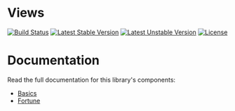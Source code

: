 <h1>Views</h1>

[![Build Status](https://travis-ci.com/opulencephp/views.svg)](https://travis-ci.com/opulencephp/views)
[![Latest Stable Version](https://poser.pugx.org/opulence/views/v/stable.svg)](https://packagist.org/packages/opulence/views)
[![Latest Unstable Version](https://poser.pugx.org/opulence/views/v/unstable.svg)](https://packagist.org/packages/opulence/views)
[![License](https://poser.pugx.org/opulence/views/license.svg)](https://packagist.org/packages/opulence/views)

<h1>Documentation</h1>

Read the full documentation for this library's components:

* <a href="https://www.opulencephp.com/docs/view-basics" target="_blank">Basics</a>
* <a href="https://www.opulencephp.com/docs/view-fortune" target="_blank">Fortune</a>
